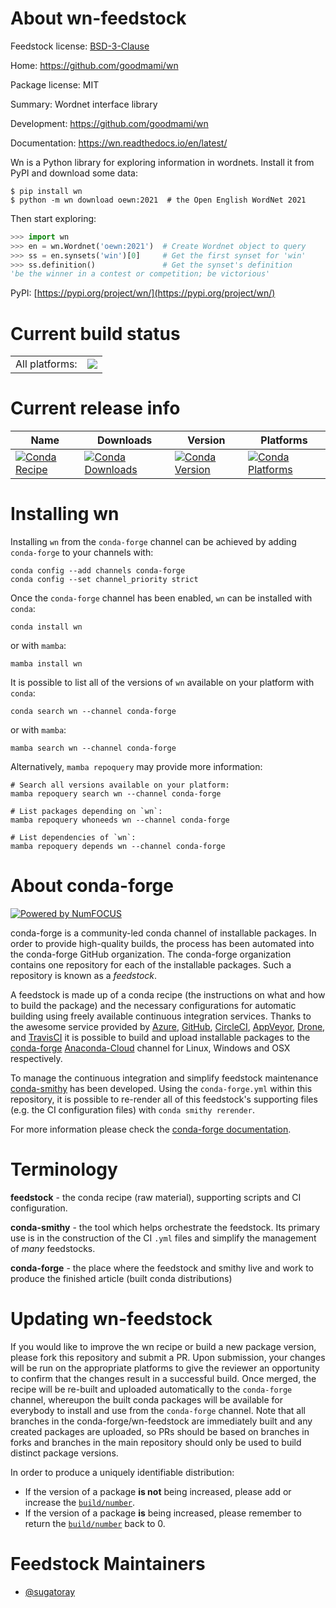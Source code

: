 About wn-feedstock
==================

Feedstock license: [BSD-3-Clause](https://github.com/conda-forge/wn-feedstock/blob/main/LICENSE.txt)

Home: https://github.com/goodmami/wn

Package license: MIT

Summary: Wordnet interface library

Development: https://github.com/goodmami/wn

Documentation: https://wn.readthedocs.io/en/latest/

Wn is a Python library for exploring information in wordnets. Install
it from PyPI and download some data:

```console
$ pip install wn
$ python -m wn download oewn:2021  # the Open English WordNet 2021
```

Then start exploring:

```python
>>> import wn
>>> en = wn.Wordnet('oewn:2021')  # Create Wordnet object to query
>>> ss = en.synsets('win')[0]     # Get the first synset for 'win'
>>> ss.definition()               # Get the synset's definition
'be the winner in a contest or competition; be victorious'
```

PyPI: [https://pypi.org/project/wn/](https://pypi.org/project/wn/)


Current build status
====================


<table><tr><td>All platforms:</td>
    <td>
      <a href="https://dev.azure.com/conda-forge/feedstock-builds/_build/latest?definitionId=19134&branchName=main">
        <img src="https://dev.azure.com/conda-forge/feedstock-builds/_apis/build/status/wn-feedstock?branchName=main">
      </a>
    </td>
  </tr>
</table>

Current release info
====================

| Name | Downloads | Version | Platforms |
| --- | --- | --- | --- |
| [![Conda Recipe](https://img.shields.io/badge/recipe-wn-green.svg)](https://anaconda.org/conda-forge/wn) | [![Conda Downloads](https://img.shields.io/conda/dn/conda-forge/wn.svg)](https://anaconda.org/conda-forge/wn) | [![Conda Version](https://img.shields.io/conda/vn/conda-forge/wn.svg)](https://anaconda.org/conda-forge/wn) | [![Conda Platforms](https://img.shields.io/conda/pn/conda-forge/wn.svg)](https://anaconda.org/conda-forge/wn) |

Installing wn
=============

Installing `wn` from the `conda-forge` channel can be achieved by adding `conda-forge` to your channels with:

```
conda config --add channels conda-forge
conda config --set channel_priority strict
```

Once the `conda-forge` channel has been enabled, `wn` can be installed with `conda`:

```
conda install wn
```

or with `mamba`:

```
mamba install wn
```

It is possible to list all of the versions of `wn` available on your platform with `conda`:

```
conda search wn --channel conda-forge
```

or with `mamba`:

```
mamba search wn --channel conda-forge
```

Alternatively, `mamba repoquery` may provide more information:

```
# Search all versions available on your platform:
mamba repoquery search wn --channel conda-forge

# List packages depending on `wn`:
mamba repoquery whoneeds wn --channel conda-forge

# List dependencies of `wn`:
mamba repoquery depends wn --channel conda-forge
```


About conda-forge
=================

[![Powered by
NumFOCUS](https://img.shields.io/badge/powered%20by-NumFOCUS-orange.svg?style=flat&colorA=E1523D&colorB=007D8A)](https://numfocus.org)

conda-forge is a community-led conda channel of installable packages.
In order to provide high-quality builds, the process has been automated into the
conda-forge GitHub organization. The conda-forge organization contains one repository
for each of the installable packages. Such a repository is known as a *feedstock*.

A feedstock is made up of a conda recipe (the instructions on what and how to build
the package) and the necessary configurations for automatic building using freely
available continuous integration services. Thanks to the awesome service provided by
[Azure](https://azure.microsoft.com/en-us/services/devops/), [GitHub](https://github.com/),
[CircleCI](https://circleci.com/), [AppVeyor](https://www.appveyor.com/),
[Drone](https://cloud.drone.io/welcome), and [TravisCI](https://travis-ci.com/)
it is possible to build and upload installable packages to the
[conda-forge](https://anaconda.org/conda-forge) [Anaconda-Cloud](https://anaconda.org/)
channel for Linux, Windows and OSX respectively.

To manage the continuous integration and simplify feedstock maintenance
[conda-smithy](https://github.com/conda-forge/conda-smithy) has been developed.
Using the ``conda-forge.yml`` within this repository, it is possible to re-render all of
this feedstock's supporting files (e.g. the CI configuration files) with ``conda smithy rerender``.

For more information please check the [conda-forge documentation](https://conda-forge.org/docs/).

Terminology
===========

**feedstock** - the conda recipe (raw material), supporting scripts and CI configuration.

**conda-smithy** - the tool which helps orchestrate the feedstock.
                   Its primary use is in the construction of the CI ``.yml`` files
                   and simplify the management of *many* feedstocks.

**conda-forge** - the place where the feedstock and smithy live and work to
                  produce the finished article (built conda distributions)


Updating wn-feedstock
=====================

If you would like to improve the wn recipe or build a new
package version, please fork this repository and submit a PR. Upon submission,
your changes will be run on the appropriate platforms to give the reviewer an
opportunity to confirm that the changes result in a successful build. Once
merged, the recipe will be re-built and uploaded automatically to the
`conda-forge` channel, whereupon the built conda packages will be available for
everybody to install and use from the `conda-forge` channel.
Note that all branches in the conda-forge/wn-feedstock are
immediately built and any created packages are uploaded, so PRs should be based
on branches in forks and branches in the main repository should only be used to
build distinct package versions.

In order to produce a uniquely identifiable distribution:
 * If the version of a package **is not** being increased, please add or increase
   the [``build/number``](https://docs.conda.io/projects/conda-build/en/latest/resources/define-metadata.html#build-number-and-string).
 * If the version of a package **is** being increased, please remember to return
   the [``build/number``](https://docs.conda.io/projects/conda-build/en/latest/resources/define-metadata.html#build-number-and-string)
   back to 0.

Feedstock Maintainers
=====================

* [@sugatoray](https://github.com/sugatoray/)

